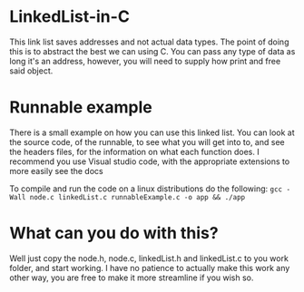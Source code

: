# LinkedList-in-C

This link list saves addresses and not actual data types. The point of doing this is to abstract the best we can using C. You can pass any type of data
as long it's an address, however, you will need to supply how print and free said object.

# Runnable example

There is a small example on how you can use this linked list. You can look at the source code, of the runnable, to see what you will get into to, and see
the headers files, for the information on what each function does. I recommend you use Visual studio code, with the appropriate extensions to more easily see the docs

To compile and run the code on a linux distributions do the following:
``` gcc -Wall node.c linkedList.c runnableExample.c -o app && ./app ```

# What can you do with this?

Well just copy the node.h, node.c, linkedList.h and linkedList.c to you work folder, and start working. I have no patience to actually make this work any other way, you are free to make it more streamline if you wish so.
